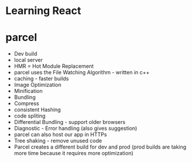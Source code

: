 # Learning React

# parcel
- Dev build
- local server
- HMR = Hot Module Replacement
- parcel uses the File Watching Algorithm - written in c++   
- caching - faster builds
- Image Optimization
- Minification
- Bundling
- Compress
- consistent Hashing
- code spliting
- Differential Bundling - support older browsers
- Diagnostic - Error handling (also gives suggestion)
- parcel can also host our app in HTTPs
- Tree shaking - remove unused code
- Parcel creates a different build for dev and prod (prod builds are taking more time because it requires more optimization)